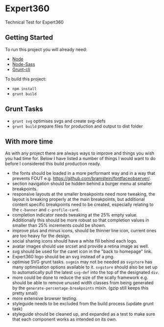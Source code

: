 # Expert360
Technical Test for Expert360

## Getting Started

To run this project you will already need:
- [Node](http://nodejs.org/)
- [Node-Sass](https://npmjs.org/package/node-sass)
- [Grunt-cli](http://gruntjs.com/)

To build this project:
- `npm install`
- `grunt build`

## Grunt Tasks

- `grunt svg` optimises svgs and create svg-defs
- `grunt build` prepare files for production and output to dist folder

## With more time

As with any project there are always ways to improve and things you wish you had time for. Below I have listed a number of things I would want to do before I considered this build production ready.

- the fonts should be loaded in a more performant way and in a way that prevents FOUT e.g. <https://github.com/bramstein/fontfaceobserver/>.
- section navigation should be hidden behind a burger menu at smaller breakpoints.
- responsive layouts at the smaller breakpoints need more tweaking, the layout is breaking properly at the main breakpoints, but additional content specific breakpoints need to be created, especially relating to the `c-banner` and `c-profile-card`.
- completion indicator needs tweaking at the 25% empty value. Additionally this should be more robust so that completion values in smaller than 25% increments could be shown.
- improve plus and minus icons, should be thinner line icon, current ones are too heavy for the design.
- social sharing icons should have a white fill behind each logo.
- avatar images should use srcset and provide a retina image as well.
- svg should be used for the caret icon in the "back to homepage" link.
- Expert360 logo should be an svg instead of a png.
- optimise SVG grunt tasks. `svgmin` may not be needed as `svgstore` has many optimisation options available to it. `svgstore` should also be set up to automatically pull the latest `svg-def` into the top of the designated `div`.
- more could be done to reduce the size of the scally framework e.g. should be able to remove unused width classes from being generated by the `generate-percentage-breakpoints` mixin. (gzip still keeps this pretty small)
- more extensive browser testing.
- styleguide needs to be excluded from the build process (update grunt task)
- styleguide should be cleaned up, and expanded as a test to make sure that each component works as intended on its own.
